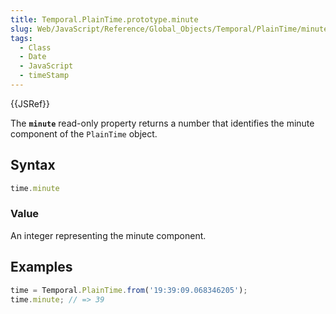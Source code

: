 ```yaml
---
title: Temporal.PlainTime.prototype.minute
slug: Web/JavaScript/Reference/Global_Objects/Temporal/PlainTime/minute
tags:
  - Class
  - Date
  - JavaScript
  - timeStamp
---
```

{{JSRef}}

<p class="summary"><span class="seoSummary">The <strong><code>minute</code></strong> read-only property returns a number that identifies the minute component of the <code>PlainTime</code> object.</span></p>

## Syntax

```js
time.minute
```

### Value

An integer representing the minute component.

## Examples

```js
time = Temporal.PlainTime.from('19:39:09.068346205');
time.minute; // => 39
```
